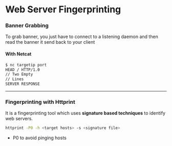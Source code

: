 # Web Server Fingerprinting

### Banner Grabbing

To grab banner, you just have to connect to a listening daemon and then read the banner it send back to your client

#### With Netcat

```bash
$ nc targetip port
HEAD / HTTP/1.0
// Two Empty
// Lines
SERVER RESPONSE
```

***

### Fingerprinting with Httprint

It is a fingerprinting tool which uses **signature based techniques** to identify web servers.

```bash
httprint -P0 -h <target hosts> -s <signature file>
```

* P0 to avoid pinging hosts
